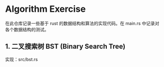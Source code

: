 # Algorithm Exercise

在此仓库记录一些基于 rust 的数据结构和算法的实现代码。在 main.rs 中记录对各个数据结构的测试。

## 1. 二叉搜索树 BST (Binary Search Tree)

实现：src/bst.rs